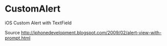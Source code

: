 CustomAlert
===========

iOS Custom Alert with TextField

Source
http://iphonedevelopment.blogspot.com/2009/02/alert-view-with-prompt.html